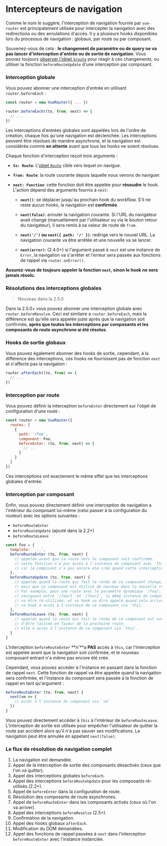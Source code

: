 # Intercepteurs de navigation

Comme le nom le suggère, l'interception de navigation fournie par `vue-router` est principalement utilisée pour intercepter la navigation avec des redirections ou des annulations d'accès. Il y a plusieurs hooks disponibles lors du processus de navigation : globaux, par route ou par composant.

Souvenez-vous de cela : **le changement de paramètre ou de query ne va pas lancer d'interception d'entrée ou de sortie de navigation**. Vous pouvez toujours [observer l'objet `$route`](../essentials/dynamic-matching.md#reacting-to-params-changes) pour réagir à ces changements, ou utiliser la fonction `beforeRouteUpdate` d'une interception par composant.

### Interception globale

Vous pouvez abonner une interception d'entrée en utilisant `router.beforeEach` :

``` js
const router = new VueRouter({ ... })

router.beforeEach((to, from, next) => {
  // ...
})
```

Les interceptions d'entrées globales sont appelées lors de l'ordre de création, chaque fois qu'une navigation est déclenchée. Les interceptions peuvent être résolues de manière asynchrone, et la navigation est considérée comme **en attente** avant que tous les hooks ne soient résolues.

Chaque fonction d'interception reçoit trois arguments :

- **`to: Route`**: L'[objet `Route`](../api/route-object.md) cible vers lequel on navigue.

- **`from: Route`**: la route courante depuis laquelle nous venons de naviguer.

- **`next: Function`**: cette fonction doit être appelée pour **résoudre** le hook. L'action dépend des arguments fournis à `next`:

  - **`next()`**: se déplacer jusqu'au prochain hook du workflow. S'il ne reste aucun hooks, la navigation est **confirmée**.

  - **`next(false)`**: annuler la navigation courante. Si l'URL du navigateur avait changé (manuellement par l'utilisateur ou via le bouton retour du navigateur), il sera remis à sa valeur de route de `from`.

  - **`next('/')` ou `next({ path: '/' })`**: redirige vers le nouvel URL. La navigation courante va être arrêtée et une nouvelle va se lancer.

  - **`next(error)`**: (2.4.0+) si l'argument passé à `next` est une instance de `Error`, la navigation va s'arrêter et l'erreur sera passée aux fonctions de rappel via `router.onError()`.

**Assurez-vous de toujours appeler la fonction `next`, sinon le hook ne sera jamais résolu.**

### Résolutions des interceptions globales

> Nouveau dans la 2.5.0

Dans la 2.5.0+ vous pouvez abonner une interception globale avec `router.beforeResolve`. Ceci est similaire a `router.beforeEach`, mais la différence est qu'elle sera appelée juste après que la navigation soit confirmée, **après que toutes les interceptions par composants et les composants de route asynchrone ai été résolus**.

### Hooks de sortie globaux

Vous pouvez également abonner des hooks de sortie, cependant, à la différence des interceptions, ces hooks ne fournissent pas de fonction `next` et n'affecte pas la navigation :

``` js
router.afterEach((to, from) => {
  // ...
})
```

### Interception par route

Vous pouvez définir la interception `beforeEnter` directement sur l'objet de configuration d'une route :

``` js
const router = new VueRouter({
  routes: [
    {
      path: '/foo',
      component: Foo,
      beforeEnter: (to, from, next) => {
        // ...
      }
    }
  ]
})
```

Ces interceptions ont exactement le même effet que les interceptions globales d'entrée.

### Interception par composant

Enfin, vous pouvez directement définir une interception de navigation a l'intérieur du composant lui-même (celui passer à la configuration du routeur) avec les options suivantes :

- `beforeRouteEnter`
- `beforeRouteUpdate` (ajouté dans la 2.2+)
- `beforeRouteLeave`

``` js
const Foo = {
  template: `...`,
  beforeRouteEnter (to, from, next) {
    // appelée avant que la route vers le composant soit confirmée.
    // cette fonction n'a pas accès à l'instance du composant avec `this`,
    // car le composant n'a pas encore été créé quand cette interception est appelée !
  },
  beforeRouteUpdate (to, from, next) {
    // appelée quand la route qui fait le rendu de ce composant change,
    // mais que ce composant est utilisé de nouveau dans la nouvelle route.
    // Par exemple, pour une route avec le paramètre dynamique `/foo/:id`, quand nous
    // naviguons entre `/foo/1` et `/foo/2`, la même instance du composant `Foo`
    // va être ré-utilisée, et ce hook va être appelé quand cela arrivera.
    // ce hook a accès à l'instance de ce composant via `this`.
  },
  beforeRouteLeave (to, from, next) {
    // appelée quand la route qui fait le rendu de ce composant est sur le point
    // d'être laissée en faveur de la prochaine route.
    // elle a accès à l'instance de ce composant via `this`.
  }
}
```

L'interception `beforeRouteEnter` **n'**a **PAS** accès à `this`, car l'interception est appelée avant que la navigation soit confirmée, et le nouveau composant entrant n'a même pas encore été crée.

Cependant, vous pouvez accéder à l'instance en passant dans la fonction de rappel `next`. Cette fonction de rappel va être appelée quand la navigation sera confirmée, et l'instance du composant sera passée à la fonction de rappel en tant qu'argument :

``` js
beforeRouteEnter (to, from, next) {
  next(vm => {
    // accèr à l'instance du composant via `vm`
  })
}
```

Vous pouvez directement accéder à `this` à l'intérieur de `beforeRouteLeave`. L'interception de sortie est utilisée pour empêcher l'utilisateur de quitter la route par accident alors qu'il n'a pas sauver ses modifications. La navigation peut être annulée en appelant `next(false)`.

### Le flux de résolution de navigation complet

1. La navigation est demandée.
2. Appel de la interception de sortie des composants désactivés (ceux que l'on va quitter).
3. Appel des interceptions globales `beforeEach`.
4. Appel des interceptions `beforeRouteUpdate` pour les composants ré-utilisés (2.2+).
5. Appel de `beforeEnter` dans la configuration de route.
6. Résolution des composants de route asynchrones.
7. Appel de `beforeRouteEnter` dans les composants activés (ceux où l'on va arriver).
8. Appel des interceptions `beforeResolve` (2.5+).
9. Confirmation de la navigation.
10. Appel des hooks globaux `afterEach`.
11. Modification du DOM demandées.
12. Appel des fonctions de rappel passées à `next` dans l'interception `beforeRouteEnter` avec l'instance instanciée.
